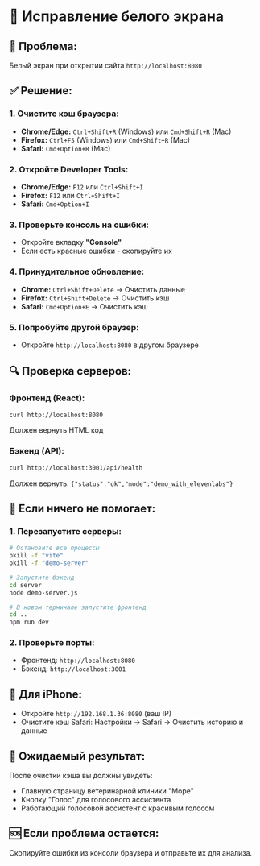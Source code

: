 # 🔧 **Исправление белого экрана**

## 🚨 **Проблема:**
Белый экран при открытии сайта `http://localhost:8080`

## ✅ **Решение:**

### **1. Очистите кэш браузера:**
- **Chrome/Edge:** `Ctrl+Shift+R` (Windows) или `Cmd+Shift+R` (Mac)
- **Firefox:** `Ctrl+F5` (Windows) или `Cmd+Shift+R` (Mac)
- **Safari:** `Cmd+Option+R` (Mac)

### **2. Откройте Developer Tools:**
- **Chrome/Edge:** `F12` или `Ctrl+Shift+I`
- **Firefox:** `F12` или `Ctrl+Shift+I`
- **Safari:** `Cmd+Option+I`

### **3. Проверьте консоль на ошибки:**
- Откройте вкладку **"Console"**
- Если есть красные ошибки - скопируйте их

### **4. Принудительное обновление:**
- **Chrome:** `Ctrl+Shift+Delete` → Очистить данные
- **Firefox:** `Ctrl+Shift+Delete` → Очистить кэш
- **Safari:** `Cmd+Option+E` → Очистить кэш

### **5. Попробуйте другой браузер:**
- Откройте `http://localhost:8080` в другом браузере

## 🔍 **Проверка серверов:**

### **Фронтенд (React):**
```bash
curl http://localhost:8080
```
Должен вернуть HTML код

### **Бэкенд (API):**
```bash
curl http://localhost:3001/api/health
```
Должен вернуть: `{"status":"ok","mode":"demo_with_elevenlabs"}`

## 🚀 **Если ничего не помогает:**

### **1. Перезапустите серверы:**
```bash
# Остановите все процессы
pkill -f "vite"
pkill -f "demo-server"

# Запустите бэкенд
cd server
node demo-server.js

# В новом терминале запустите фронтенд
cd ..
npm run dev
```

### **2. Проверьте порты:**
- Фронтенд: `http://localhost:8080`
- Бэкенд: `http://localhost:3001`

## 📱 **Для iPhone:**
- Откройте `http://192.168.1.36:8080` (ваш IP)
- Очистите кэш Safari: Настройки → Safari → Очистить историю и данные

## 🎯 **Ожидаемый результат:**
После очистки кэша вы должны увидеть:
- Главную страницу ветеринарной клиники "Море"
- Кнопку "Голос" для голосового ассистента
- Работающий голосовой ассистент с красивым голосом

## 🆘 **Если проблема остается:**
Скопируйте ошибки из консоли браузера и отправьте их для анализа.

